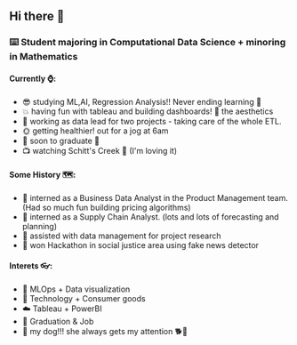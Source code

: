 ## Hi there 👋
### ⌨️ Student majoring in Computational Data Science + minoring in Mathematics
#### Currently ⌚️:
- 😎 studying ML,AI, Regression Analysis!! Never ending learning 🏯
- 💥 having fun with tableau and building dashboards! 💙 the aesthetics
- 👾 working as data lead for two projects - taking care of the whole ETL. 
- 🌞 getting healthier! out for a jog at 6am
- 🧮 soon to graduate 🤭 
- 📺 watching Schitt's Creek 💛 (I'm loving it)

#### Some History 🗺:
- 🏃‍ interned as a Business Data Analyst in the Product Management team. (Had so much fun building pricing algorithms)
- 🎁 interned as a Supply Chain Analyst. (lots and lots of forecasting and planning)
- 🧵 assisted with data management for project research
- 🤧 won Hackathon in social justice area using fake news detector


#### Interets 👓:
- 🌱 MLOps + Data visualization
- 🏅 Technology + Consumer goods
- ☁️  Tableau + PowerBI 
- 🤖 Graduation & Job
- 🐶 my dog!!! she always gets my attention 🐕🤍


<!---
yjl0820/yjl0820 is a ✨ special ✨ repository because its `README.md` (this file) appears on your GitHub profile.
You can click the Preview link to take a look at your changes.
--->
